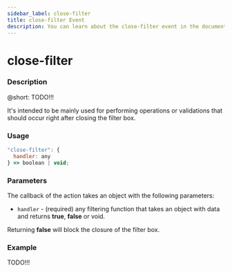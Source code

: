 ```yaml
---
sidebar_label: close-filter
title: close-filter Event
description: You can learn about the close-filter event in the documentation of the DHTMLX JavaScript Pivot library. Browse developer guides and API reference, try out code examples and live demos, and download a free 30-day evaluation version of DHTMLX Pivot.
---
```


# close-filter

### Description

@short: TODO!!! 

It's intended to be mainly used for performing operations or validations that should occur right after closing the filter box.

### Usage

~~~jsx {}
"close-filter": {
  handler: any
} => boolean | void;
~~~

### Parameters

The callback of the action takes an object with the following parameters:

- `handler` - (required) any filtering function that takes an object with data and returns **true**, **false** or void.

Returning **false** will block the closure of the filter box.

### Example

TODO!!!

